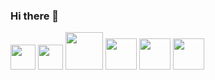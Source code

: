 ### Hi there 👋

<!--
**alvaro220592/alvaro220592** is a ✨ _special_ ✨ repository because its `README.md` (this file) appears on your GitHub profile.

Here are some ideas to get you started:

- 🔭 I’m currently working on ...
- 🌱 I’m currently learning ...
- 👯 I’m looking to collaborate on ...
- 🤔 I’m looking for help with ...
- 💬 Ask me about ...
- 📫 How to reach me: ...
- 😄 Pronouns: ...
- ⚡ Fun fact: ...
-->
<div style="dysplay:inline;">
<!-- HTML -->
<img src="https://cdn.jsdelivr.net/gh/devicons/devicon/icons/html5/html5-original.svg" width=40 margin=10>
<!-- CSS -->
<img src="https://cdn.jsdelivr.net/gh/devicons/devicon/icons/css3/css3-original.svg" width=40 margin=10>
<!-- PHP -->
<img src="https://cdn.jsdelivr.net/gh/devicons/devicon/icons/php/php-plain.svg" width=60 margin=10 style="bottom:-20">
<!-- MySQL -->
<img src="https://cdn.jsdelivr.net/gh/devicons/devicon/icons/mysql/mysql-original.svg" width=50 margin=10>
<img src="https://cdn.jsdelivr.net/gh/devicons/devicon/icons/python/python-original-wordmark.svg" width=50 margin=10>
<img src="https://cdn.jsdelivr.net/gh/devicons/devicon/icons/docker/docker-original-wordmark.svg" width=50 margin=10>
</div>

